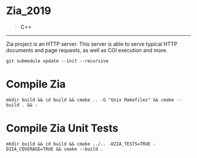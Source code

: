# Zia_2019

> **C++**

---

Zia project is an HTTP server.
This server is able to serve typical HTTP documents and page requests, as well as CGI execution and more.


```
git submodule update --init --recursive
```

# Compile Zia
```
mkdir build && cd build && cmake .. -G "Unix Makefiles" && cmake --build . && - 
```
# Compile Zia Unit Tests
```
mkdir build && cd build && cmake ../.. -DZIA_TESTS=TRUE -DZIA_COVERAGE=TRUE && cmake --build . 
```